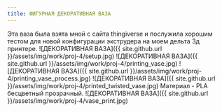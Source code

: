 ```yaml
---
title: ФИГУРНАЯ ДЕКОРАТИВНАЯ ВАЗА
---
```

Эта ваза была взята мной с сайта thingiverse и послужила хорошим тестом
для новой конфигурации экструдера на моем дельта 3д принтере.
![ДЕКОРАТИВНАЯ ВАЗА]({{ site.github.url }}/assets/img/work/proj-4/setup.jpg)
![ДЕКОРАТИВНАЯ ВАЗА]({{ site.github.url }}/assets/img/work/proj-4/printing_vase.jpg)
![ДЕКОРАТИВНАЯ ВАЗА]({{ site.github.url }}/assets/img/work/proj-4/printing_vase_process.jpg)
![ДЕКОРАТИВНАЯ ВАЗА]({{ site.github.url }}/assets/img/work/proj-4/printed_twisted_vase.jpg)
Материал - PLA бесцветный прозрачный.
![ДЕКОРАТИВНАЯ ВАЗА]({{ site.github.url }}/assets/img/work/proj-4/vase_print.jpg)
